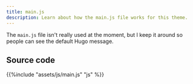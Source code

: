 ```yaml
---
title: main.js
description: Learn about how the main.js file works for this theme. 
---
```


The `main.js` file isn't really used at the moment, but I keep it around so people can see the default Hugo message.

## Source code 

{{%include "assets/js/main.js" "js" %}}